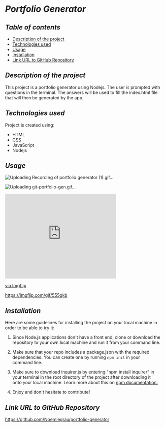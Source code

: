 # **_Portfolio Generator_**

## **_Table of contents_**
* [Description of the project](#description-of-the-project)
* [Technologies used](#technologies-used)
* [Usage](#usage)
* [Installation](#installation)
* [Link URL to GitHub Repository](#link-URL-to-GitHub-repository)

## **_Description of the project_**
This project is a portfolio generator using Nodejs. The user is prompted with questions in the terminal. The answers will be used to fill the index.html file that will then be generated by the app.

## **_Technologies used_**
Project is created using:
* HTML
* CSS
* JavaScript
* Nodejs

## **_Usage_**
![Uploading Recording of portfolio generator  (1).gif…]()

![Uploading git-portfolio-gen.gif…]()

<div style="width:360px;max-width:100%;"><div style="height:0;padding-bottom:76.67%;position:relative;"><iframe width="360" height="276" style="position:absolute;top:0;left:0;width:100%;height:100%;" frameBorder="0" src="https://imgflip.com/embed/555gkb"></iframe></div><p><a href="https://imgflip.com/gif/555gkb">via Imgflip</a></p></div>

https://imgflip.com/gif/555gkb



## **_Installation_**
Here are some guidelines for installing the project on your local machine in order to be able to try it: 

1. Since Node.js applications don't have a front end, clone or download the repository to your own local machine and run it from your command line.

2. Make sure that your repo includes a package.json with the required dependencies. You can create one by running ```npm init``` in your command line.

3. Make sure to download Inquirer.js by entering "npm install inquirer" in your terminal in the root directory of the project after downloading it onto your local machine. Learn more about this on [npm documentation.](https://www.npmjs.com/package/inquirer)

4. Enjoy and don't hesitate to contribute!

## **_Link URL to GitHub Repository_**
https://github.com/Noemiegrau/portfolio-generator
